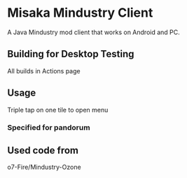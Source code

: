 # Misaka Mindustry Client
A Java Mindustry mod client that works on Android and PC.

## Building for Desktop Testing

All builds in Actions page

## Usage

Triple tap on one tile to open menu

### Specified for pandorum

## Used code from
o7-Fire/Mindustry-Ozone
